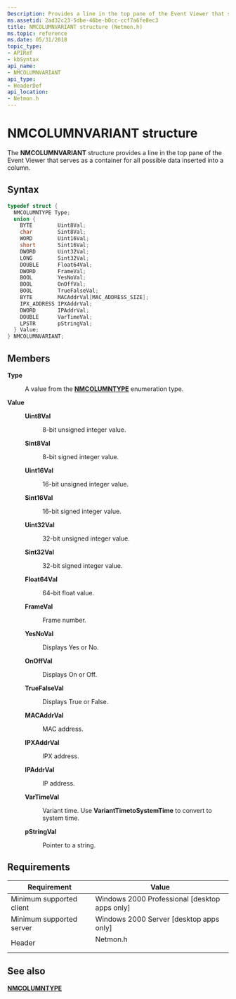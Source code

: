 ```yaml
---
Description: Provides a line in the top pane of the Event Viewer that serves as a container for all possible data inserted into a column.
ms.assetid: 2ad32c23-5dbe-46be-b0cc-ccf7a6fe8ec3
title: NMCOLUMNVARIANT structure (Netmon.h)
ms.topic: reference
ms.date: 05/31/2018
topic_type: 
- APIRef
- kbSyntax
api_name: 
- NMCOLUMNVARIANT
api_type: 
- HeaderDef
api_location: 
- Netmon.h
---
```


# NMCOLUMNVARIANT structure

The **NMCOLUMNVARIANT** structure provides a line in the top pane of the Event Viewer that serves as a container for all possible data inserted into a column.

## Syntax


```C++
typedef struct {
  NMCOLUMNTYPE Type;
  union {
    BYTE        Uint8Val;
    char        Sint8Val;
    WORD        Uint16Val;
    short       Sint16Val;
    DWORD       Uint32Val;
    LONG        Sint32Val;
    DOUBLE      Float64Val;
    DWORD       FrameVal;
    BOOL        YesNoVal;
    BOOL        OnOffVal;
    BOOL        TrueFalseVal;
    BYTE        MACAddrVal[MAC_ADDRESS_SIZE];
    IPX_ADDRESS IPXAddrVal;
    DWORD       IPAddrVal;
    DOUBLE      VarTimeVal;
    LPSTR       pStringVal;
  } Value;
} NMCOLUMNVARIANT;
```



## Members

<dl> <dt>

**Type**
</dt> <dd>

A value from the [**NMCOLUMNTYPE**](nmcolumntype.md) enumeration type.

</dd> <dt>

**Value**
</dt> <dd> <dl> <dt>

**Uint8Val**
</dt> <dd>

8-bit unsigned integer value.

</dd> <dt>

**Sint8Val**
</dt> <dd>

8-bit signed integer value.

</dd> <dt>

**Uint16Val**
</dt> <dd>

16-bit unsigned integer value.

</dd> <dt>

**Sint16Val**
</dt> <dd>

16-bit signed integer value.

</dd> <dt>

**Uint32Val**
</dt> <dd>

32-bit unsigned integer value.

</dd> <dt>

**Sint32Val**
</dt> <dd>

32-bit signed integer value.

</dd> <dt>

**Float64Val**
</dt> <dd>

64-bit float value.

</dd> <dt>

**FrameVal**
</dt> <dd>

Frame number.

</dd> <dt>

**YesNoVal**
</dt> <dd>

Displays Yes or No.

</dd> <dt>

**OnOffVal**
</dt> <dd>

Displays On or Off.

</dd> <dt>

**TrueFalseVal**
</dt> <dd>

Displays True or False.

</dd> <dt>

**MACAddrVal**
</dt> <dd>

MAC address.

</dd> <dt>

**IPXAddrVal**
</dt> <dd>

IPX address.

</dd> <dt>

**IPAddrVal**
</dt> <dd>

IP address.

</dd> <dt>

**VarTimeVal**
</dt> <dd>

Variant time. Use **VariantTimetoSystemTime** to convert to system time.

</dd> <dt>

**pStringVal**
</dt> <dd>

Pointer to a string.

</dd> </dl> </dd> </dl>

## Requirements



| Requirement | Value |
|-------------------------------------|-------------------------------------------------------------------------------------|
| Minimum supported client<br/> | Windows 2000 Professional \[desktop apps only\]<br/>                          |
| Minimum supported server<br/> | Windows 2000 Server \[desktop apps only\]<br/>                                |
| Header<br/>                   | <dl> <dt>Netmon.h</dt> </dl> |



## See also

<dl> <dt>

[**NMCOLUMNTYPE**](nmcolumntype.md)
</dt> </dl>

 

 




